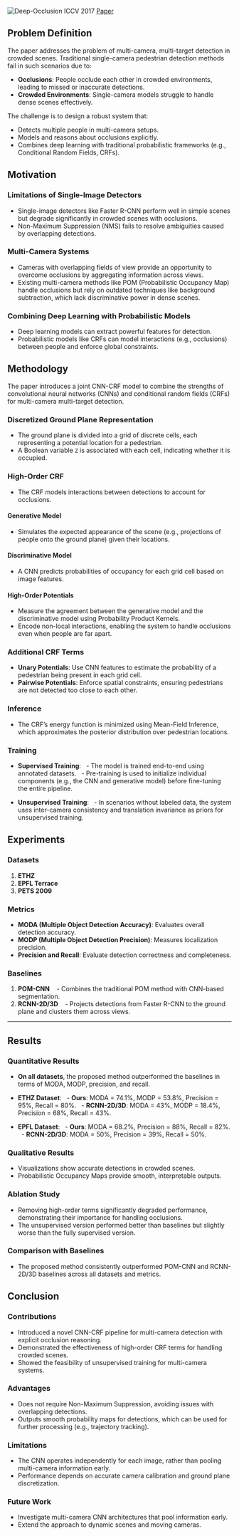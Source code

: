 ![Deep-Occlusion ICCV 2017](https://img.shields.io/badge/ICCV-2017-f1b800) [Paper](https://openaccess.thecvf.com/content_ICCV_2017/papers/Baque_Deep_Occlusion_Reasoning_ICCV_2017_paper.pdf)

## Problem Definition
The paper addresses the problem of multi-camera, multi-target detection in crowded scenes. Traditional single-camera pedestrian detection methods fail in such scenarios due to:

- **Occlusions**: People occlude each other in crowded environments, leading to missed or inaccurate detections.
- **Crowded Environments**: Single-camera models struggle to handle dense scenes effectively.

The challenge is to design a robust system that:
- Detects multiple people in multi-camera setups.
- Models and reasons about occlusions explicitly.
- Combines deep learning with traditional probabilistic frameworks (e.g., Conditional Random Fields, CRFs).

## Motivation
### Limitations of Single-Image Detectors
- Single-image detectors like Faster R-CNN perform well in simple scenes but degrade significantly in crowded scenes with occlusions.
- Non-Maximum Suppression (NMS) fails to resolve ambiguities caused by overlapping detections.

### Multi-Camera Systems
- Cameras with overlapping fields of view provide an opportunity to overcome occlusions by aggregating information across views.
- Existing multi-camera methods like POM (Probabilistic Occupancy Map) handle occlusions but rely on outdated techniques like background subtraction, which lack discriminative power in dense scenes.
  
### Combining Deep Learning with Probabilistic Models
- Deep learning models can extract powerful features for detection.
- Probabilistic models like CRFs can model interactions (e.g., occlusions) between people and enforce global constraints.

## Methodology
The paper introduces a joint CNN-CRF model to combine the strengths of convolutional neural networks (CNNs) and conditional random fields (CRFs) for multi-camera multi-target detection.
  
### Discretized Ground Plane Representation
- The ground plane is divided into a grid of discrete cells, each representing a potential location for a pedestrian.
- A Boolean variable `Z` is associated with each cell, indicating whether it is occupied.
  
### High-Order CRF
- The CRF models interactions between detections to account for occlusions.

#### Generative Model
- Simulates the expected appearance of the scene (e.g., projections of people onto the ground plane) given their locations.

#### Discriminative Model
- A CNN predicts probabilities of occupancy for each grid cell based on image features.

#### High-Order Potentials
- Measure the agreement between the generative model and the discriminative model using Probability Product Kernels.
- Encode non-local interactions, enabling the system to handle occlusions even when people are far apart.

### Additional CRF Terms
- **Unary Potentials**: Use CNN features to estimate the probability of a pedestrian being present in each grid cell.
- **Pairwise Potentials**: Enforce spatial constraints, ensuring pedestrians are not detected too close to each other.
  
### Inference
- The CRF’s energy function is minimized using Mean-Field Inference, which approximates the posterior distribution over pedestrian locations.

### Training
- **Supervised Training**:
  - The model is trained end-to-end using annotated datasets.
  - Pre-training is used to initialize individual components (e.g., the CNN and generative model) before fine-tuning the entire pipeline.

- **Unsupervised Training**:
  - In scenarios without labeled data, the system uses inter-camera consistency and translation invariance as priors for unsupervised training.

## Experiments
### Datasets
1. **ETHZ**
2. **EPFL Terrace**
3. **PETS 2009**

### Metrics
- **MODA (Multiple Object Detection Accuracy)**: Evaluates overall detection accuracy.
- **MODP (Multiple Object Detection Precision)**: Measures localization precision.
- **Precision and Recall**: Evaluate detection correctness and completeness.

### Baselines
1. **POM-CNN**
   - Combines the traditional POM method with CNN-based segmentation.
2. **RCNN-2D/3D**
   - Projects detections from Faster R-CNN to the ground plane and clusters them across views.
---
## Results
### Quantitative Results
- **On all datasets**, the proposed method outperformed the baselines in terms of MODA, MODP, precision, and recall.
- **ETHZ Dataset**:
  - **Ours**: MODA = 74.1%, MODP = 53.8%, Precision = 95%, Recall = 80%.
  - **RCNN-2D/3D**: MODA = 43%, MODP = 18.4%, Precision = 68%, Recall = 43%.

- **EPFL Dataset**:
  - **Ours**: MODA = 68.2%, Precision = 88%, Recall = 82%.
  - **RCNN-2D/3D**: MODA = 50%, Precision = 39%, Recall = 50%.

### Qualitative Results
- Visualizations show accurate detections in crowded scenes.
- Probabilistic Occupancy Maps provide smooth, interpretable outputs.
  

### Ablation Study
- Removing high-order terms significantly degraded performance, demonstrating their importance for handling occlusions.
- The unsupervised version performed better than baselines but slightly worse than the fully supervised version.

### Comparison with Baselines
- The proposed method consistently outperformed POM-CNN and RCNN-2D/3D baselines across all datasets and metrics.

## Conclusion
### Contributions
- Introduced a novel CNN-CRF pipeline for multi-camera detection with explicit occlusion reasoning.
- Demonstrated the effectiveness of high-order CRF terms for handling crowded scenes.
- Showed the feasibility of unsupervised training for multi-camera systems.

### Advantages
- Does not require Non-Maximum Suppression, avoiding issues with overlapping detections.
- Outputs smooth probability maps for detections, which can be used for further processing (e.g., trajectory tracking).

### Limitations
- The CNN operates independently for each image, rather than pooling multi-camera information early.
- Performance depends on accurate camera calibration and ground plane discretization.

### Future Work
- Investigate multi-camera CNN architectures that pool information early.
- Extend the approach to dynamic scenes and moving cameras.
